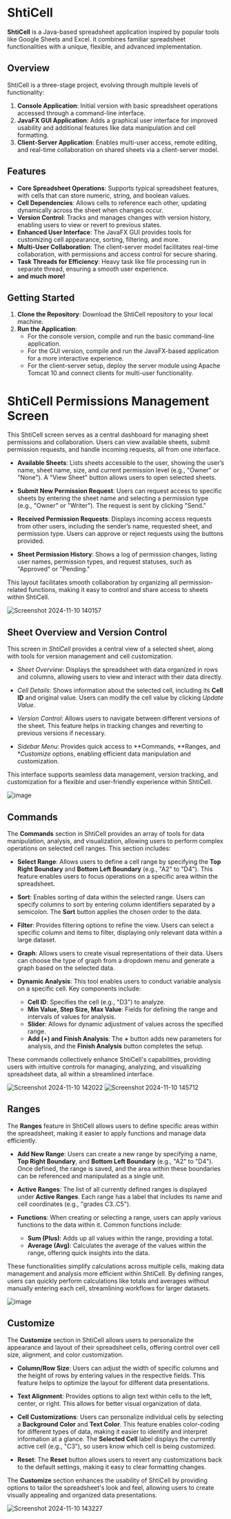 # ShtiCell

**ShtiCell** is a Java-based spreadsheet application inspired by popular tools like Google Sheets and Excel. it combines familiar spreadsheet functionalities with a unique, flexible, and advanced implementation.

## Overview

ShtiCell is a three-stage project, evolving through multiple levels of functionality:

1. **Console Application**: Initial version with basic spreadsheet operations accessed through a command-line interface.
2. **JavaFX GUI Application**: Adds a graphical user interface for improved usability and additional features like data manipulation and cell formatting.
3. **Client-Server Application**: Enables multi-user access, remote editing, and real-time collaboration on shared sheets via a client-server model.

## Features

- **Core Spreadsheet Operations**: Supports typical spreadsheet features, with cells that can store numeric, string, and boolean values.
- **Cell Dependencies**: Allows cells to reference each other, updating dynamically across the sheet when changes occur.
- **Version Control**: Tracks and manages changes with version history, enabling users to view or revert to previous states.
- **Enhanced User Interface**: The JavaFX GUI provides tools for customizing cell appearance, sorting, filtering, and more.
- **Multi-User Collaboration**: The client-server model facilitates real-time collaboration, with permissions and access control for secure sharing.
- **Task Threads for Efficiency**: Heavy task like file processing run in separate thread, ensuring a smooth user experience.
- **and much more!**

## Getting Started

1. **Clone the Repository**: Download the ShtiCell repository to your local machine.
2. **Run the Application**:
   - For the console version, compile and run the basic command-line application.
   - For the GUI version, compile and run the JavaFX-based application for a more interactive experience.
   - For the client-server setup, deploy the server module using Apache Tomcat 10 and connect clients for multi-user functionality.

       

# ShtiCell Permissions Management Screen

This ShtiCell screen serves as a central dashboard for managing sheet permissions and collaboration. Users can view available sheets, submit permission requests, and handle incoming requests, all from one interface.

- **Available Sheets**: Lists sheets accessible to the user, showing the user’s name, sheet name, size, and current permission level (e.g., "Owner" or "None"). A "View Sheet" button allows users to open selected sheets.

- **Submit New Permission Request**: Users can request access to specific sheets by entering the sheet name and selecting a permission type (e.g., "Owner" or "Writer"). The request is sent by clicking "Send."

- **Received Permission Requests**: Displays incoming access requests from other users, including the sender’s name, requested sheet, and permission type. Users can approve or reject requests using the buttons provided.

- **Sheet Permission History**: Shows a log of permission changes, listing user names, permission types, and request statuses, such as "Approved" or "Pending."

This layout facilitates smooth collaboration by organizing all permission-related functions, making it easy to control and share access to sheets within ShtiCell.

  ![Screenshot 2024-11-10 140157](https://github.com/user-attachments/assets/c2b342a0-8069-4774-bf62-4efa095e58fa)

## Sheet Overview and Version Control

This screen in *ShtiCell* provides a central view of a selected sheet, along with tools for version management and cell customization.

- *Sheet Overview*: Displays the spreadsheet with data organized in rows and columns, allowing users to view and interact with their data directly.

- *Cell Details*: Shows information about the selected cell, including its **Cell ID** and original value. Users can modify the cell value by clicking *Update Value*.

- *Version Control*: Allows users to navigate between different versions of the sheet. This feature helps in tracking changes and reverting to previous versions if necessary.

- *Sidebar Menu*: Provides quick access to **Commands, **Ranges, and **Customize* options, enabling efficient data manipulation and customization.

This interface supports seamless data management, version tracking, and customization for a flexible and user-friendly experience within ShtiCell.

![image](https://github.com/user-attachments/assets/d36aa1bf-b3d4-4ebc-9942-ec91cda035f5)

## Commands

The **Commands** section in ShtiCell provides an array of tools for data manipulation, analysis, and visualization, allowing users to perform complex operations on selected cell ranges. This section includes:

- **Select Range**: Allows users to define a cell range by specifying the **Top Right Boundary** and **Bottom Left Boundary** (e.g., "A2" to "D4"). This feature enables users to focus operations on a specific area within the spreadsheet.

- **Sort**: Enables sorting of data within the selected range. Users can specify columns to sort by entering column identifiers separated by a semicolon. The **Sort** button applies the chosen order to the data.

- **Filter**: Provides filtering options to refine the view. Users can select a specific column and items to filter, displaying only relevant data within a large dataset.

- **Graph**: Allows users to create visual representations of their data. Users can choose the type of graph from a dropdown menu and generate a graph based on the selected data.

- **Dynamic Analysis**: This tool enables users to conduct variable analysis on a specific cell. Key components include:
  - **Cell ID**: Specifies the cell (e.g., "D3") to analyze.
  - **Min Value, Step Size, Max Value**: Fields for defining the range and intervals of values for analysis.
  - **Slider**: Allows for dynamic adjustment of values across the specified range.
  - **Add (+) and Finish Analysis**: The **+** button adds new parameters for analysis, and the **Finish Analysis** button completes the setup.

These commands collectively enhance ShtiCell's capabilities, providing users with intuitive controls for managing, analyzing, and visualizing spreadsheet data, all within a streamlined interface.

![Screenshot 2024-11-10 142022](https://github.com/user-attachments/assets/51bb2632-f128-4cda-a38e-4f0efd591bf0)
![Screenshot 2024-11-10 145712](https://github.com/user-attachments/assets/f08e1287-8def-48a2-b910-045819fe4be8)

## Ranges

The **Ranges** feature in ShtiCell allows users to define specific areas within the spreadsheet, making it easier to apply functions and manage data efficiently.

- **Add New Range**: Users can create a new range by specifying a name, **Top Right Boundary**, and **Bottom Left Boundary** (e.g., "A2" to "D4"). Once defined, the range is saved, and the area within these boundaries can be referenced and manipulated as a single unit.

- **Active Ranges**: The list of all currently defined ranges is displayed under **Active Ranges**. Each range has a label that includes its name and cell coordinates (e.g., "grades C3..C5").

- **Functions**: When creating or selecting a range, users can apply various functions to the data within it. Common functions include:
  - **Sum (Plus)**: Adds up all values within the range, providing a total.
  - **Average (Avg)**: Calculates the average of the values within the range, offering quick insights into the data.

These functionalities simplify calculations across multiple cells, making data management and analysis more efficient within ShtiCell. By defining ranges, users can quickly perform calculations like totals and averages without manually entering each cell, streamlining workflows for larger datasets.

![image](https://github.com/user-attachments/assets/61d1758e-9c3d-4598-b75f-6f8a4bec39a3)

## Customize

The **Customize** section in ShtiCell allows users to personalize the appearance and layout of their spreadsheet cells, offering control over cell size, alignment, and color customization.

- **Column/Row Size**: Users can adjust the width of specific columns and the height of rows by entering values in the respective fields. This feature helps to optimize the layout for different data presentations.

- **Text Alignment**: Provides options to align text within cells to the left, center, or right. This allows for better visual organization of data.

- **Cell Customizations**: Users can personalize individual cells by selecting a **Background Color** and **Text Color**. This feature enables color-coding for different types of data, making it easier to identify and interpret information at a glance. The **Selected Cell** label displays the currently active cell (e.g., "C3"), so users know which cell is being customized.

- **Reset**: The **Reset** button allows users to revert any customizations back to the default settings, making it easy to clear formatting changes.

The **Customize** section enhances the usability of ShtiCell by providing options to tailor the spreadsheet's look and feel, allowing users to create visually appealing and organized data presentations.

![Screenshot 2024-11-10 143227](https://github.com/user-attachments/assets/89da4cbe-66c4-4f6f-a49d-8defe10f87ad)

